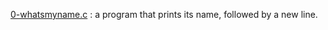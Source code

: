 [0-whatsmyname.c](./0-whatsmyname.c) : a program that prints its name, followed by a new line. <br/>
